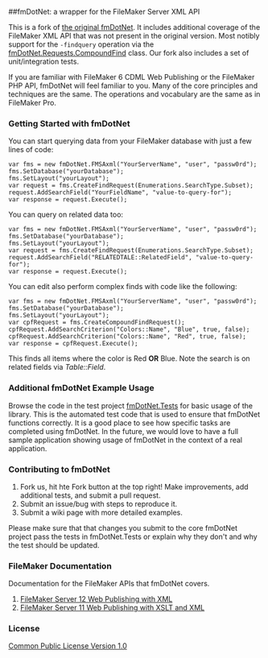 ##fmDotNet: a wrapper for the FileMaker Server XML API

This is a fork of [the original fmDotNet](http://fmdotnet.sourceforge.net/). It includes additional coverage of the FileMaker XML API that was not present in the original version. Most notibly support for the `-findquery` operation via the [fmDotNet.Requests.CompoundFind](https://github.com/WizardSoftware/fmDotNet/blob/master/src/fmDotNet/Requests/CompoundFind.cs) class. Our fork also includes a set of unit/integration tests.

If you are familiar with FileMaker 6 CDML Web Publishing or the FileMaker PHP API, fmDotNet will feel familiar to you. Many of the core principles and techniques are the same. The operations and vocabulary are the same as in FileMaker Pro.

### Getting Started with fmDotNet

You can start querying data from your FileMaker database with just a few lines of code:

    var fms = new fmDotNet.FMSAxml("YourServerName", "user", "passw0rd");
    fms.SetDatabase("yourDatabase");
    fms.SetLayout("yourLayout");
    var request = fms.CreateFindRequest(Enumerations.SearchType.Subset);
    request.AddSearchField("YourFieldName", "value-to-query-for");
    var response = request.Execute();

You can query on related data too:

    var fms = new fmDotNet.FMSAxml("YourServerName", "user", "passw0rd");
    fms.SetDatabase("yourDatabase");
    fms.SetLayout("yourLayout");
    var request = fms.CreateFindRequest(Enumerations.SearchType.Subset);
    request.AddSearchField("RELATEDTALE::RelatedField", "value-to-query-for");
    var response = request.Execute();

You can edit also perform complex finds with code like the following:

    var fms = new fmDotNet.FMSAxml("YourServerName", "user", "passw0rd");
    fms.SetDatabase("yourDatabase");
    fms.SetLayout("yourLayout");
    var cpfRequest = fms.CreateCompoundFindRequest();
    cpfRequest.AddSearchCriterion("Colors::Name", "Blue", true, false);
    cpfRequest.AddSearchCriterion("Colors::Name", "Red", true, false);
    var response = cpfRequest.Execute();

This finds all items where the color is Red **OR** Blue. Note the search is on related fields via *Table::Field*.

### Additional fmDotNet Example Usage

Browse the code in the test project [fmDotNet.Tests](https://github.com/WizardSoftware/fmDotNet/tree/master/src/fmDotNet.Tests) for basic usage of the library. This is the automated test code that is used to ensure that fmDotNet functions correctly. It is a good place to see how specific tasks are completed using fmDotNet. In the future, we would love to have a full sample application showing usage of fmDotNet in the context of a real application.

### Contributing to fmDotNet

 1. Fork us, hit hte Fork button at the top right! Make improvements, add additional tests, and submit a pull request. 
 2. Submit an issue/bug with steps to reproduce it.
 3. Submit a wiki page with more detailed examples.
 
Please make sure that that changes you submit to the core fmDotNet project pass the tests in fmDotNet.Tests or explain why they don't and why the test should be updated.

### FileMaker Documentation

Documentation for the FileMaker APIs that fmDotNet covers.

 1. [FileMaker Server 12 Web Publishing with XML](http://www.filemaker.com/support/product/docs/12/fms/fms12_cwp_xml_en.pdf)
 2. [FileMaker Server 11 Web Publishing with XSLT and XML](http://www.filemaker.com/support/product/docs/fms/fms11_cwp_xslt_en.pdf)

### License

[Common Public License Version 1.0](http://opensource.org/licenses/cpl1.0.txt)